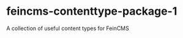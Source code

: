 feincms-contenttype-package-1
=============================

A collection of useful content types for FeinCMS
